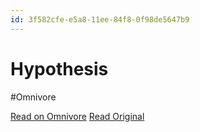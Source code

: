 ```yaml
---
id: 3f582cfe-e5a8-11ee-84f8-0f98de5647b9
---
```


# Hypothesis
#Omnivore

[Read on Omnivore](https://omnivore.app/me/hypothesis-18e54f1f74c)
[Read Original](https://hypothes.is/a/Vcf4dOWQEe6yyptqMt3B_A)

